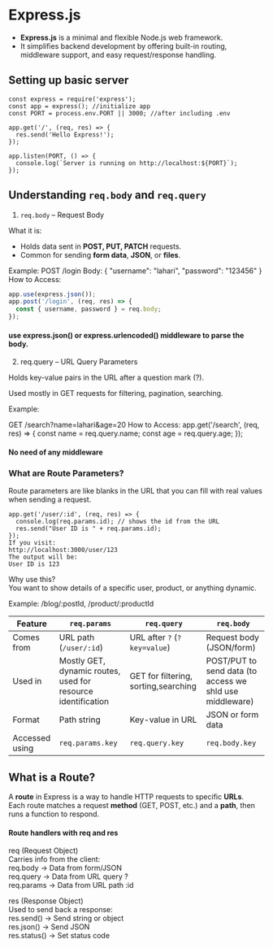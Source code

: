 #   Express.js

- **Express.js** is a minimal and flexible Node.js web framework.
- It simplifies backend development by offering built-in routing, middleware support, and easy request/response handling.

## Setting up basic server
```
const express = require('express');
const app = express(); //initialize app
const PORT = process.env.PORT || 3000; //after including .env

app.get('/', (req, res) => {
  res.send('Hello Express!');
});

app.listen(PORT, () => {
  console.log(`Server is running on http://localhost:${PORT}`);
});
```
## Understanding `req.body` and `req.query`

 1. `req.body` – Request Body

 What it is:
- Holds data sent in **POST, PUT, PATCH** requests.
- Common for sending **form data**, **JSON**, or **files**.

Example:
POST /login
Body:
{
"username": "lahari",
"password": "123456"
}
How to Access:
```js
app.use(express.json());
app.post('/login', (req, res) => {
  const { username, password } = req.body;
});
```
#### use express.json() or express.urlencoded() middleware to parse the body.

2. req.query – URL Query Parameters
   
Holds key-value pairs in the URL after a question mark (?).

Used mostly in GET requests for filtering, pagination, searching.

 Example:

GET /search?name=lahari&age=20
How to Access:
app.get('/search', (req, res) => {
  const name = req.query.name;
  const age = req.query.age;
});

#### No need of any middleware

### What are Route Parameters?
Route parameters are like blanks in the URL that you can fill with real values when sending a request.
```
app.get('/user/:id', (req, res) => {
  console.log(req.params.id); // shows the id from the URL
  res.send("User ID is " + req.params.id);
});
If you visit:
http://localhost:3000/user/123
The output will be:
User ID is 123
```
Why use this?<br>
You want to show details of a specific user, product, or anything dynamic.

Example: /blog/:postId, /product/:productId



| Feature         | `req.params`                 | `req.query`                    | `req.body`                 |
|-----------------|------------------------------|--------------------------------|----------------------------|
| Comes from      | URL path (`/user/:id`)       | URL after `?` (`?key=value`)   | Request body (JSON/form)   |
| Used in         | Mostly GET, dynamic routes, used for resource identification  | GET for filtering, sorting,searching     | POST/PUT to send data (to access we shld use middleware)      |
| Format          | Path string                  | Key-value in URL               | JSON or form data          |
| Accessed using  | `req.params.key`             | `req.query.key`                | `req.body.key`             |


 ## What is a Route?

A **route** in Express is a way to handle HTTP requests to specific **URLs**.  
Each route matches a request **method** (GET, POST, etc.) and a **path**, then runs a function to respond.

#### Route handlers with req and res

 req (Request Object)<br>
Carries info from the client:<br>
req.body → Data from form/JSON<br>
req.query → Data from URL query ?<br>
req.params → Data from URL path :id<br>


res (Response Object)<br>
Used to send back a response:<br>
res.send() → Send string or object<br>
res.json() → Send JSON<br>
res.status() → Set status code<br>
